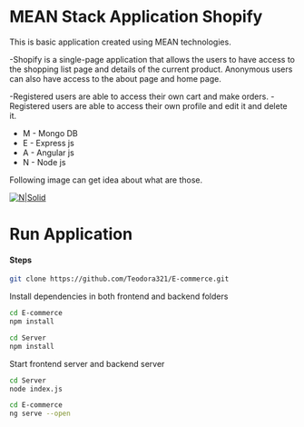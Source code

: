 # MEAN Stack Аpplication Shopify

This is basic application created using MEAN technologies.

-Shopify is a single-page application that allows the users to have access to the shopping list page and details of the current product. Anonymous users can also have access to the about page and home page.


-Registered users are able to access their own cart and make orders. -Registered users are able to access their own profile and edit it and delete it. 


* M - Mongo DB
* E - Express js
* A - Angular js
* N - Node js

Following image can get idea about what are those.

[![N|Solid](https://www.wedevz.com/wp-content/uploads/2016/08/mean.png)](https://nodesource.com/products/nsolid)

# Run Application

#### Steps
```sh
git clone https://github.com/Teodora321/E-commerce.git
```
Install dependencies in both frontend and backend folders
```sh
cd E-commerce
npm install
```

```sh
cd Server
npm install
```
Start frontend server and backend server 

```sh
cd Server
node index.js
```
```sh
cd E-commerce
ng serve --open
```
